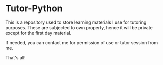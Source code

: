 # Tutor-Python

This is a repository used to store learning materials I use for tutoring purposes. These are subjected to own property, hence it will be private except for the first day material.

If needed, you can contact me for permission of use or tutor session from me.

That's all!

